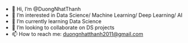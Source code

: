 - 👋 Hi, I’m @DuongNhatThanh
- 👀 I’m interested in Data Science/ Machine Learning/ Deep Learning/ AI
- 🌱 I’m currently learning Data Science
- 💞️ I’m looking to collaborate on DS projects
- 📫 How to reach me: duongnhatthanh2011@gmail.com

<!---
DuongNhatThanh/DuongNhatThanh is a ✨ special ✨ repository because its `README.md` (this file) appears on your GitHub profile.
You can click the Preview link to take a look at your changes.
--->
